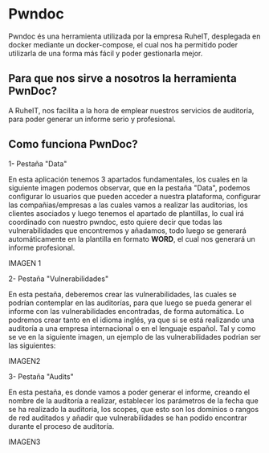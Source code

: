 # Pwndoc

Pwndoc és una herramienta utilizada por la empresa RuheIT, desplegada en docker mediante un docker-compose, el cual nos ha permitido poder utilizarla de una forma más fácil y poder gestionarla mejor.

## Para que nos sirve a nosotros la herramienta **PwnDoc**?

A RuheIT, nos facilita a la hora de emplear nuestros servicios de auditoría, para poder generar un informe serio y profesional.

## Como funciona PwnDoc?

1- Pestaña "Data"

En esta aplicación tenemos 3 apartados fundamentales, los cuales en la siguiente imagen podemos observar, que en la pestaña "Data", podemos configurar lo usuarios que pueden acceder a nuestra plataforma, configurar las compañias/empresas a las cuales vamos a realizar las auditorias, los clientes asociados y luego tenemos el apartado de plantillas, lo cual irá coordinado con nuestro pwndoc, esto quiere decir que todas las vulnerabilidades que encontremos y añadamos, todo luego se generará automáticamente en la plantilla en formato **WORD**, el cual nos generará un informe profesional.

IMAGEN 1

2- Pestaña "Vulnerabilidades"

En esta pestaña, deberemos crear las vulnerabilidades, las cuales se podrían contemplar en las auditorías, para que luego se pueda generar el informe con las vulnerabilidades encontradas, de forma automática. Lo podremos crear tanto en el idioma inglés, ya que si se está realizando una auditoría a una empresa internacional o en el lenguaje español. Tal y como se ve en la siguiente imagen, un ejemplo de las vulnerabilidades podrian ser las siguientes:

IMAGEN2

3- Pestaña "Audits"

En esta pestaña, es donde vamos a poder generar el informe, creando el nombre de la auditoría a realizar, establecer los parámetros de la fecha que se ha realizado la auditoria, los scopes, que esto son los dominios o rangos de red auditados y añadir que vulnerabilidades se han podido encontrar durante el proceso de auditoría.

IMAGEN3
